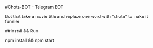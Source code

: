 #Chota-BOT - Telegram BOT

Bot that take a movie title and replace one word with "chota" to make it funnier

##Install && Run

npm install && npm start
